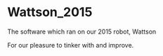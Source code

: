 # Wattson_2015
The software which ran on our 2015 robot, Wattson

For our pleasure to tinker with and improve.
